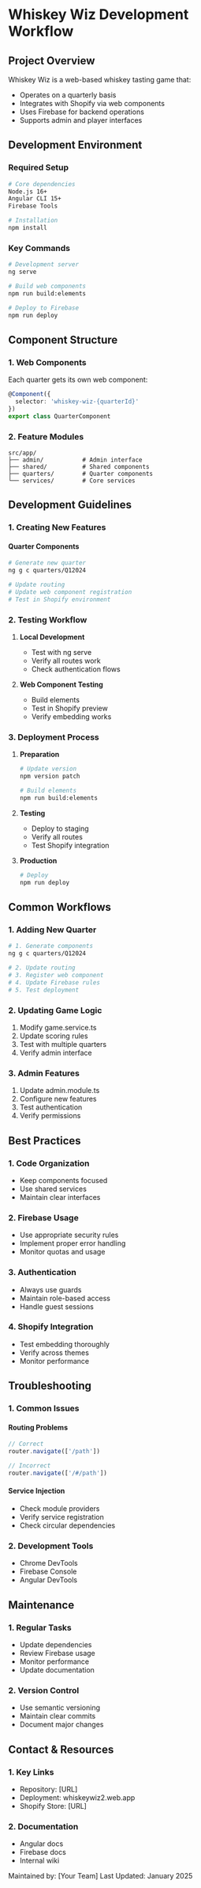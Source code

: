 # Whiskey Wiz Development Workflow

## Project Overview

Whiskey Wiz is a web-based whiskey tasting game that:
- Operates on a quarterly basis
- Integrates with Shopify via web components
- Uses Firebase for backend operations
- Supports admin and player interfaces

## Development Environment

### Required Setup
```bash
# Core dependencies
Node.js 16+
Angular CLI 15+
Firebase Tools

# Installation
npm install
```

### Key Commands
```bash
# Development server
ng serve

# Build web components
npm run build:elements

# Deploy to Firebase
npm run deploy
```

## Component Structure

### 1. Web Components
Each quarter gets its own web component:
```typescript
@Component({
  selector: 'whiskey-wiz-{quarterId}'
})
export class QuarterComponent
```

### 2. Feature Modules
```
src/app/
├── admin/           # Admin interface
├── shared/          # Shared components
├── quarters/        # Quarter components
└── services/        # Core services
```

## Development Guidelines

### 1. Creating New Features

#### Quarter Components
```bash
# Generate new quarter
ng g c quarters/Q12024

# Update routing
# Update web component registration
# Test in Shopify environment
```

### 2. Testing Workflow

1. **Local Development**
   - Test with ng serve
   - Verify all routes work
   - Check authentication flows

2. **Web Component Testing**
   - Build elements
   - Test in Shopify preview
   - Verify embedding works

### 3. Deployment Process

1. **Preparation**
   ```bash
   # Update version
   npm version patch
   
   # Build elements
   npm run build:elements
   ```

2. **Testing**
   - Deploy to staging
   - Verify all routes
   - Test Shopify integration

3. **Production**
   ```bash
   # Deploy
   npm run deploy
   ```

## Common Workflows

### 1. Adding New Quarter
```bash
# 1. Generate components
ng g c quarters/Q12024

# 2. Update routing
# 3. Register web component
# 4. Update Firebase rules
# 5. Test deployment
```

### 2. Updating Game Logic
1. Modify game.service.ts
2. Update scoring rules
3. Test with multiple quarters
4. Verify admin interface

### 3. Admin Features
1. Update admin.module.ts
2. Configure new features
3. Test authentication
4. Verify permissions

## Best Practices

### 1. Code Organization
- Keep components focused
- Use shared services
- Maintain clear interfaces

### 2. Firebase Usage
- Use appropriate security rules
- Implement proper error handling
- Monitor quotas and usage

### 3. Authentication
- Always use guards
- Maintain role-based access
- Handle guest sessions

### 4. Shopify Integration
- Test embedding thoroughly
- Verify across themes
- Monitor performance

## Troubleshooting

### 1. Common Issues

#### Routing Problems
```typescript
// Correct
router.navigate(['/path'])

// Incorrect
router.navigate(['/#/path'])
```

#### Service Injection
- Check module providers
- Verify service registration
- Check circular dependencies

### 2. Development Tools
- Chrome DevTools
- Firebase Console
- Angular DevTools

## Maintenance

### 1. Regular Tasks
- Update dependencies
- Review Firebase usage
- Monitor performance
- Update documentation

### 2. Version Control
- Use semantic versioning
- Maintain clear commits
- Document major changes

## Contact & Resources

### 1. Key Links
- Repository: [URL]
- Deployment: whiskeywiz2.web.app
- Shopify Store: [URL]

### 2. Documentation
- Angular docs
- Firebase docs
- Internal wiki

Maintained by: [Your Team]
Last Updated: January 2025